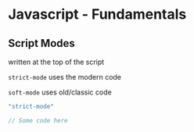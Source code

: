 # Javascript - Fundamentals

## Script Modes

written at the top of the script

`strict-mode` uses the modern code

`soft-mode` uses old/classic code

```javascript
"strict-mode"

// Some code here
```
